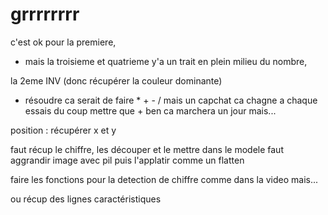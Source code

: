 # grrrrrrrr

c'est ok pour la premiere,

 - mais la troisieme et quatrieme y'a un trait en plein milieu du nombre, 

la 2eme INV (donc récupérer la couleur dominante) 

 - résoudre ca serait de faire * + - / mais un capchat ca chagne a chaque essais du coup mettre que + ben ca marchera un jour mais...


position : récupérer x et y

faut récup le chiffre, les découper et le mettre dans le modele faut aggrandir image avec pil puis l'applatir comme un flatten



faire les fonctions pour la detection de chiffre comme dans la video mais...

ou récup des lignes caractéristiques
